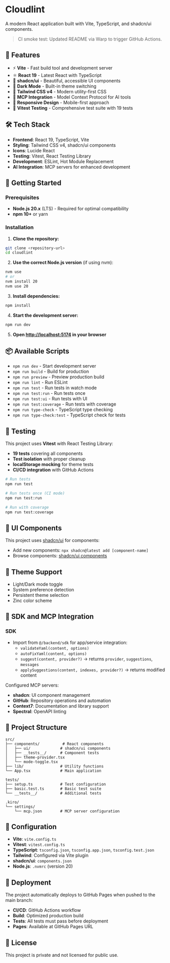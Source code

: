# Cloudlint

A modern React application built with Vite, TypeScript, and shadcn/ui components.

> CI smoke test: Updated README via Warp to trigger GitHub Actions.

## 🚀 Features

- ⚡ **Vite** - Fast build tool and development server
- ⚛️ **React 19** - Latest React with TypeScript
- 🎨 **shadcn/ui** - Beautiful, accessible UI components
- 🌙 **Dark Mode** - Built-in theme switching
- 🎯 **Tailwind CSS v4** - Modern utility-first CSS
- 🔧 **MCP Integration** - Model Context Protocol for AI tools
- 📱 **Responsive Design** - Mobile-first approach
- 🧪 **Vitest Testing** - Comprehensive test suite with 19 tests

## 🛠️ Tech Stack

- **Frontend**: React 19, TypeScript, Vite
- **Styling**: Tailwind CSS v4, shadcn/ui components
- **Icons**: Lucide React
- **Testing**: Vitest, React Testing Library
- **Development**: ESLint, Hot Module Replacement
- **AI Integration**: MCP servers for enhanced development

## 🚀 Getting Started

### Prerequisites

- **Node.js 20.x** (LTS) - Required for optimal compatibility
- **npm 10+** or yarn

### Installation

1. **Clone the repository:**
```bash
git clone <repository-url>
cd cloudlint
```

2. **Use the correct Node.js version** (if using nvm):
```bash
nvm use
# or
nvm install 20
nvm use 20
```

3. **Install dependencies:**
```bash
npm install
```

4. **Start the development server:**
```bash
npm run dev
```

5. **Open [http://localhost:5174](http://localhost:5174) in your browser**

## 📦 Available Scripts

- `npm run dev` - Start development server
- `npm run build` - Build for production
- `npm run preview` - Preview production build
- `npm run lint` - Run ESLint
- `npm run test` - Run tests in watch mode
- `npm run test:run` - Run tests once
- `npm run test:ui` - Run tests with UI
- `npm run test:coverage` - Run tests with coverage
- `npm run type-check` - TypeScript type checking
- `npm run type-check:test` - TypeScript check for tests

## 🧪 Testing

This project uses **Vitest** with React Testing Library:

- **19 tests** covering all components
- **Test isolation** with proper cleanup
- **localStorage mocking** for theme tests
- **CI/CD integration** with GitHub Actions

```bash
# Run tests
npm run test

# Run tests once (CI mode)
npm run test:run

# Run with coverage
npm run test:coverage
```

## 🎨 UI Components

This project uses [shadcn/ui](https://ui.shadcn.com/) for components:

- Add new components: `npx shadcn@latest add [component-name]`
- Browse components: [shadcn/ui components](https://ui.shadcn.com/docs/components)

## 🌙 Theme Support

- Light/Dark mode toggle
- System preference detection
- Persistent theme selection
- Zinc color scheme

## 🤖 SDK and MCP Integration

### SDK
- Import from `@/backend/sdk` for app/service integration:
  - `validateYaml(content, options)`
  - `autoFixYaml(content, options)`
  - `suggest(content, provider?)` → returns `provider`, `suggestions`, `messages`
  - `applySuggestions(content, indexes, provider?)` → returns modified content

Configured MCP servers:
- **shadcn**: UI component management
- **GitHub**: Repository operations and automation
- **Context7**: Documentation and library support
- **Spectral**: OpenAPI linting

## 📁 Project Structure

```
src/
├── components/          # React components
│   ├── ui/             # shadcn/ui components
│   ├── __tests__/      # Component tests
│   ├── theme-provider.tsx
│   └── mode-toggle.tsx
├── lib/                # Utility functions
└── App.tsx             # Main application

tests/
├── setup.ts            # Test configuration
├── basic.test.ts       # Basic test suite
└── __tests__/          # Additional tests

.kiro/
└── settings/
    └── mcp.json        # MCP server configuration
```

## 🔧 Configuration

- **Vite**: `vite.config.ts`
- **Vitest**: `vitest.config.ts`
- **TypeScript**: `tsconfig.json`, `tsconfig.app.json`, `tsconfig.test.json`
- **Tailwind**: Configured via Vite plugin
- **shadcn/ui**: `components.json`
- **Node.js**: `.nvmrc` (version 20)

## 🚀 Deployment

The project automatically deploys to GitHub Pages when pushed to the main branch:

- **CI/CD**: GitHub Actions workflow
- **Build**: Optimized production build
- **Tests**: All tests must pass before deployment
- **Pages**: Available at GitHub Pages URL

## 📄 License

This project is private and not licensed for public use.